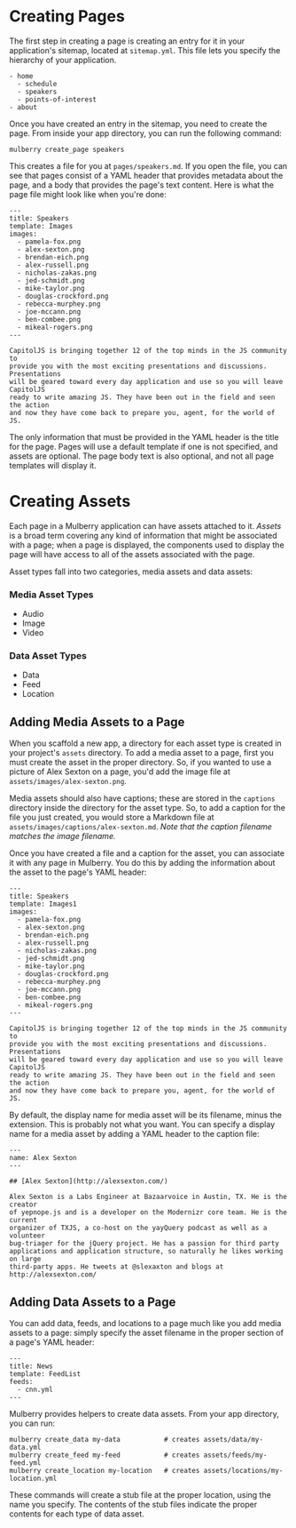 # Creating Pages

The first step in creating a page is creating an entry for it in your
application's sitemap, located at `sitemap.yml`. This file lets you specify
the hierarchy of your application.

    - home
      - schedule
      - speakers
      - points-of-interest
    - about

Once you have created an entry in the sitemap, you need to create the page.
From inside your app directory, you can run the following command:

    mulberry create_page speakers

This creates a file for you at `pages/speakers.md`. If you open the file, you
can see that pages consist of a YAML header that provides metadata about the page, and
a body that provides the page's text content. Here is what the page file might
look like when you're done:

    ---
    title: Speakers
    template: Images
    images:
      - pamela-fox.png
      - alex-sexton.png
      - brendan-eich.png
      - alex-russell.png
      - nicholas-zakas.png
      - jed-schmidt.png
      - mike-taylor.png
      - douglas-crockford.png
      - rebecca-murphey.png
      - joe-mccann.png
      - ben-combee.png
      - mikeal-rogers.png
    ---

    CapitolJS is bringing together 12 of the top minds in the JS community to
    provide you with the most exciting presentations and discussions. Presentations
    will be geared toward every day application and use so you will leave CapitolJS
    ready to write amazing JS. They have been out in the field and seen the action
    and now they have come back to prepare you, agent, for the world of JS.

The only information that must be provided in the YAML header is the title for
the page. Pages will use a default template if one is not specified, and assets
are optional. The page body text is also optional, and not all page templates
will display it.

# Creating Assets

Each page in a Mulberry application can have assets attached to it. _Assets_ is a
broad term covering any kind of information that might be associated with a
page; when a page is displayed, the components used to display the page will
have access to all of the assets associated with the page.

Asset types fall into two categories, media assets and data assets:

### Media Asset Types
- Audio
- Image
- Video

### Data Asset Types
- Data
- Feed
- Location

## Adding Media Assets to a Page

When you scaffold a new app, a directory for each asset type is created in your
project's `assets` directory. To add a media asset to a page, first you must
create the asset in the proper directory. So, if you wanted to use a picture of
Alex Sexton on a page, you'd add the image file at
`assets/images/alex-sexton.png`.

Media assets should also have captions; these are stored in the `captions`
directory inside the directory for the asset type. So, to add a caption for the
file you just created, you would store a Markdown file at
`assets/images/captions/alex-sexton.md`. _Note that the caption filename
matches the image filename._

Once you have created a file and a caption for the asset, you can associate it
with any page in Mulberry. You do this by adding the information about the asset to
the page's YAML header:

    ---
    title: Speakers
    template: Images1
    images:
      - pamela-fox.png
      - alex-sexton.png
      - brendan-eich.png
      - alex-russell.png
      - nicholas-zakas.png
      - jed-schmidt.png
      - mike-taylor.png
      - douglas-crockford.png
      - rebecca-murphey.png
      - joe-mccann.png
      - ben-combee.png
      - mikeal-rogers.png
    ---

    CapitolJS is bringing together 12 of the top minds in the JS community to
    provide you with the most exciting presentations and discussions. Presentations
    will be geared toward every day application and use so you will leave CapitolJS
    ready to write amazing JS. They have been out in the field and seen the action
    and now they have come back to prepare you, agent, for the world of JS.

By default, the display name for media asset will be its filename, minus the
extension. This is probably not what you want. You can specify a display name
for a media asset by adding a YAML header to the caption file:

    ---
    name: Alex Sexton
    ---

    ## [Alex Sexton](http://alexsexton.com/)

    Alex Sexton is a Labs Engineer at Bazaarvoice in Austin, TX. He is the creator
    of yepnope.js and is a developer on the Modernizr core team. He is the current
    organizer of TXJS, a co-host on the yayQuery podcast as well as a volunteer
    bug-triager for the jQuery project. He has a passion for third party
    applications and application structure, so naturally he likes working on large
    third-party apps. He tweets at @slexaxton and blogs at http://alexsexton.com/

## Adding Data Assets to a Page

You can add data, feeds, and locations to a page much like you add media assets
to a page: simply specify the asset filename in the proper section of a page's
YAML header:

    ---
    title: News
    template: FeedList
    feeds:
      - cnn.yml
    ---

Mulberry provides helpers to create data assets. From your app directory, you can
run:

    mulberry create_data my-data           # creates assets/data/my-data.yml
    mulberry create_feed my-feed           # creates assets/feeds/my-feed.yml
    mulberry create_location my-location   # creates assets/locations/my-location.yml

These commands will create a stub file at the proper location, using the name
you specify. The contents of the stub files indicate the proper contents for
each type of data asset.